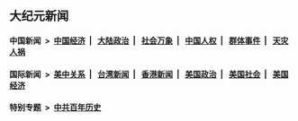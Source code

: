 ## 大纪元新闻

#### 中国新闻 &nbsp;>&nbsp; [中国经济](indexes/ncid283/README.md?10070045) &nbsp;| &nbsp; [大陆政治](indexes/ncid277/README.md?10070045) &nbsp;| &nbsp; [社会万象](indexes/ncid282/README.md?10070045) &nbsp;| &nbsp; [中国人权](indexes/ncid278/README.md?10070045) &nbsp;| &nbsp; [群体事件](indexes/ncid279/README.md?10070045) &nbsp;| &nbsp; [天灾人祸](indexes/ncid280/README.md?10070045)

#### 国际新闻 &nbsp;>&nbsp; [美中关系](indexes/nf1412576/README.md?10070045) &nbsp;| &nbsp; [台湾新闻](indexes/ncid1349361/README.md?10070045) &nbsp;| &nbsp; [香港新闻](indexes/ncid1349362/README.md?10070045) &nbsp;| &nbsp; [美国政治](indexes/ncid1078159/README.md?10070045) &nbsp;| &nbsp; [美国社会](indexes/ncid1078160/README.md?10070045) &nbsp;| &nbsp; [美国经济](indexes/ncid1078158/README.md?10070045)

#### 特别专题 &nbsp;>&nbsp; [中共百年历史](https://github.com/easy2view/epoch-special/blob/master/README.md?10070045)  
